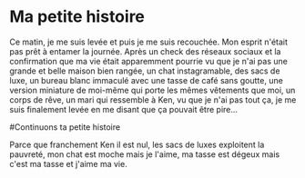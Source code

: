 # Ma petite histoire
Ce matin, je me suis levée et puis je me suis recouchée. Mon esprit n'était pas prêt à entamer la journée. Après un check des réseaux sociaux et la confirmation que ma vie était apparemment pourrie vu que je n'ai pas une grande et belle maison bien rangée, un chat instagramable, des sacs de luxe, un bureau blanc immaculé avec une tasse de café sans goutte, une version miniature de moi-même qui porte les mêmes vêtements que moi, un corps de rêve, un mari qui ressemble à Ken, vu que je n'ai pas tout ça, je me suis finalement levée en me disant que ça pouvait être pire...  

#Continuons ta petite histoire

Parce que franchement Ken il est nul, les sacs de luxes exploitent la pauvreté, mon chat est moche mais je l'aime, ma tasse est dégeux mais c'est ma tasse et j'aime ma vie. 